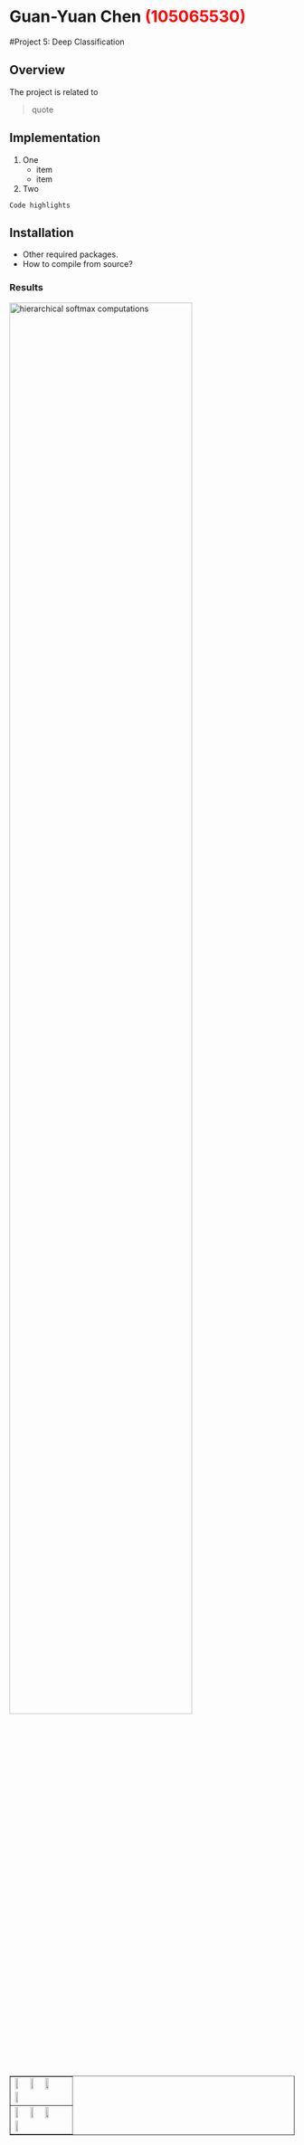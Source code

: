 # Guan-Yuan Chen <span style="color:red">(105065530)</span>

#Project 5: Deep Classification

## Overview
The project is related to 
> quote


## Implementation
1. One
	* item
	* item
2. Two

```
Code highlights
```

## Installation
* Other required packages.
* How to compile from source?

### Results
<div align=left>
<img src="https://github.com/guan-yuan/homework1/blob/master/output/two_stream_testing.png" width = "80%" alt="hierarchical softmax computations"/>
</div>


<table border=1>
<tr>
<td>
<img src="https://github.com/guan-yuan/homework1/blob/master/output/two_stream_testing.png" width="24%"/>
<img src="placeholder.jpg"  width="24%"/>
<img src="placeholder.jpg" width="24%"/>
<img src="placeholder.jpg" width="24%"/>
</td>
</tr>

<tr>
<td>
<img src="placeholder.jpg" width="24%"/>
<img src="placeholder.jpg"  width="24%"/>
<img src="placeholder.jpg" width="24%"/>
<img src="placeholder.jpg" width="24%"/>
</td>
</tr>

</table>


